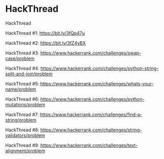 # HackThread
HackThread

HackThread #1: https://bit.ly/3fQp47u

HackThread #2: https://bit.ly/3fZ4yBX

HackThread #3: https://www.hackerrank.com/challenges/swap-case/problem

HackThread #4: https://www.hackerrank.com/challenges/python-string-split-and-join/problem

HackThread #5: https://www.hackerrank.com/challenges/whats-your-name/problem

HackThread #6: https://www.hackerrank.com/challenges/python-mutations/problem

HackThread #7: https://www.hackerrank.com/challenges/find-a-string/problem

HackThread #8: https://www.hackerrank.com/challenges/string-validators/problem

HackThread #9: https://www.hackerrank.com/challenges/text-alignment/problem

